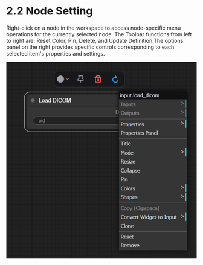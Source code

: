 # 2.2 Node Setting

Right-click on a node in the workspace to access node-specific menu operations for the currently selected node. The Toolbar functions from left to right are: Reset Color, Pin, Delete, and Update Definition.The options panel on the right provides specific controls corresponding to each selected item's properties and settings.

![Image](img/image_55.png)

